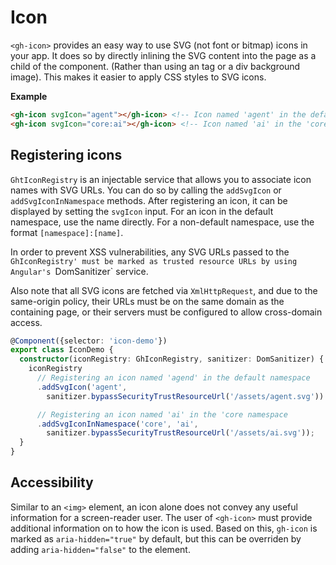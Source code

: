 # Icon

`<gh-icon>` provides an easy way to use SVG (not font or bitmap) icons in your app. It does so by directly inlining the SVG content into the page as a child of the component. (Rather than using an  tag or a div background image).
This makes it easier to apply CSS styles to SVG icons.

**Example**
```html
<gh-icon svgIcon="agent"></gh-icon> <!-- Icon named 'agent' in the default namespace -->
<gh-icon svgIcon="core:ai"></gh-icon> <!-- Icon named 'ai' in the 'core' namespace -->
```

## Registering icons

`GhtIconRegistry` is an injectable service that allows you to associate icon names with SVG URLs. You can do so by calling the `addSvgIcon` or `addSvgIconInNamespace` methods.
After registering an icon, it can be displayed by setting the `svgIcon` input.
For an icon in the default namespace, use the name directly. For a non-default namespace, use the format `[namespace]:[name]`.

In order to prevent XSS vulnerabilities, any SVG URLs passed to the `GhIconRegistry' must be marked as trusted resource URLs by using Angular's `DomSanitizer` service.

Also note that all SVG icons are fetched via `XmlHttpRequest`, and due to the same-origin policy, their URLs must be on the same domain as the containing page, or their servers must be configured to allow cross-domain access.

```ts
@Component({selector: 'icon-demo'})
export class IconDemo {
  constructor(iconRegistry: GhIconRegistry, sanitizer: DomSanitizer) {
    iconRegistry
      // Registering an icon named 'agend' in the default namespace
      .addSvgIcon('agent',
        sanitizer.bypassSecurityTrustResourceUrl('/assets/agent.svg'))

      // Registering an icon named 'ai' in the 'core namespace
      .addSvgIconInNamespace('core', 'ai',
        sanitizer.bypassSecurityTrustResourceUrl('/assets/ai.svg'));
  }
}
```

## Accessibility

Similar to an `<img>` element, an icon alone does not convey any useful information for a screen-reader user.
The user of `<gh-icon>` must provide additional information on to how the icon is used.
Based on this, `gh-icon` is marked as `aria-hidden="true"` by default, but this can be overriden by adding `aria-hidden="false"` to the element.
